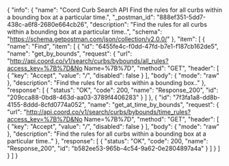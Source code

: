 {
  "info": {
    "name": "Coord Curb Search API Find the rules for all curbs within a bounding box at a particular time.",
    "_postman_id": "888ef351-5dd7-438c-a6f8-2680e664cb26",
    "description": "Find the rules for all curbs within a bounding box at a particular time..",
    "schema": "https://schema.getpostman.com/json/collection/v2.0.0/"
  },
  "item": [
    {
      "name": "Find",
      "item": [
        {
          "id": "6455fe4c-f0dd-47fd-b7e1-f187cb162de5",
          "name": "get_by_bounds",
          "request": {
            "url": "http://api.coord.co/v1/search/curbs/bybounds/all_rules?access_key=%7B%7D&No Name=%7B%7D",
            "method": "GET",
            "header": [
              {
                "key": "Accept",
                "value": "*/*",
                "disabled": false
              }
            ],
            "body": {
              "mode": "raw"
            },
            "description": "Find the rules for all curbs within a bounding box.."
          },
          "response": [
            {
              "status": "OK",
              "code": 200,
              "name": "Response_200",
              "id": "209cca88-0bd8-463d-aa03-3789f4406283"
            }
          ]
        },
        {
          "id": "7f3fa1a8-dd8b-4155-8ddd-8cfd0774a052",
          "name": "get_at_time_by_bounds",
          "request": {
            "url": "http://api.coord.co/v1/search/curbs/bybounds/time_rules?access_key=%7B%7D&No Name=%7B%7D",
            "method": "GET",
            "header": [
              {
                "key": "Accept",
                "value": "*/*",
                "disabled": false
              }
            ],
            "body": {
              "mode": "raw"
            },
            "description": "Find the rules for all curbs within a bounding box at a particular time.."
          },
          "response": [
            {
              "status": "OK",
              "code": 200,
              "name": "Response_200",
              "id": "b582ee53-965b-4c54-9a62-0e2804897a4a"
            }
          ]
        }
      ]
    }
  ]
}